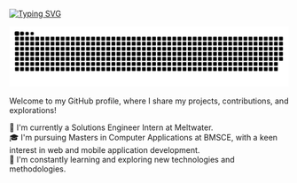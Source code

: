 [![Typing SVG](https://readme-typing-svg.herokuapp.com?font=Jersey+25&size=40&pause=1000&center=true&random=false&width=435&lines=Hi%2C+I'm+Shreyas!+👋)](https://git.io/typing-svg)
<!--- snake -->
<div align="center">
  <img  src="https://github.com/1999AZZAR/1999AZZAR/blob/readme/resources/img/grid-snake.svg"
       alt="snake" /></a>
</div>

Welcome to my GitHub profile, where I share my projects, contributions, and explorations!

🌟 I'm currently a Solutions Engineer Intern at Meltwater. <br>
🎓 I'm pursuing Masters in Computer Applications at BMSCE, with a keen interest in web and mobile application development. <br>
🌱 I'm constantly learning and exploring new technologies and methodologies. <br>
<!--
**shreyas-cs-mw/shreyas-cs-mw** is a ✨ _special_ ✨ repository because its `README.md` (this file) appears on your GitHub profile.

Here are some ideas to get you started:

- 🔭 I’m currently working on ...
- 🌱 I’m currently learning ...
- 👯 I’m looking to collaborate on ...
- 🤔 I’m looking for help with ...
- 💬 Ask me about ...
- 💼 At [Company Name], I'm involved in [Briefly describe your main responsibilities or projects].
- 📫 How to reach me: ...
- 😄 Pronouns: ...
- ⚡ Fun fact: ...
-->
